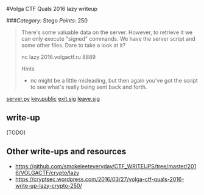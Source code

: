 #Volga CTF Quals 2016 lazy writeup

###*Category:* Stego *Points:* 250

> There's some valuable data on the server. However, to retrieve it we can only execute "signed" commands. We have the server script and some other files. Dare to take a look at it?
> 
> nc lazy.2016.volgactf.ru 8889
>
> Hints
> * nc might be a little misleading, but then again you've got the script to see what's really being sent back and forth.

[server.py](crypto/lazy-250/server.py)
[key.public](crypto/lazy-250/key.public)
[exit.sig](crypto/lazy-250/exit.sig)
[leave.sig](crypto/lazy-250/leave.sig)

## write-up

(TODO)

## Other write-ups and resources

* <https://github.com/smokeleeteveryday/CTF_WRITEUPS/tree/master/2016/VOLGACTF/crypto/lazy>
* <https://cryptsec.wordpress.com/2016/03/27/volga-ctf-quals-2016-write-up-lazy-crypto-250/>
